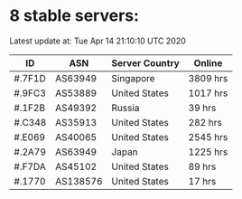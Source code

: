# 8 stable servers:

Latest update at: Tue Apr 14 21:10:10 UTC 2020

| ID | ASN | Server Country | Online |
| -- | --- | -------------- | ------ |
| #.7F1D | AS63949 | Singapore | 3809 hrs |
| #.9FC3 | AS53889 | United States | 1017 hrs |
| #.1F2B | AS49392 | Russia | 39 hrs |
| #.C348 | AS35913 | United States | 282 hrs |
| #.E069 | AS40065 | United States | 2545 hrs |
| #.2A79 | AS63949 | Japan | 1225 hrs |
| #.F7DA | AS45102 | United States | 89 hrs |
| #.1770 | AS138576 | United States | 17 hrs |

